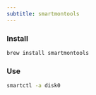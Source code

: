 ```yaml
---
subtitle: smartmontools
---
```


### Install

```sh
brew install smartmontools
```

### Use

```sh
smartctl -a disk0
```
